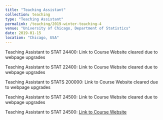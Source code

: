 ```yaml
---
title: "Teaching Assistant"
collection: teaching
type: "Teaching Assistant"
permalink: /teaching/2019-winter-teaching-4
venue: "University of Chicago, Department of Statistics"
date: 2019-01-15
location: "Chicago, USA"
---
```


Teaching Assistant to STAT 24400: Link to Course Website cleared due to webpage upgrades 

Teaching Assistant to STAT 22400: Link to Course Website cleared due to webpage upgrades 

Teaching Assistant to STATS 200000: Link to Course Website cleared due to webpage upgrades 

Teaching Assistant to STAT 24500: Link to Course Website cleared due to webpage upgrades 

Teaching Assistant to STAT 24500: [Link to Course Website](https://stat.uchicago.edu/academics/course-info/2019-2020-course-offerings/spring-2020-stat-35420/) 
